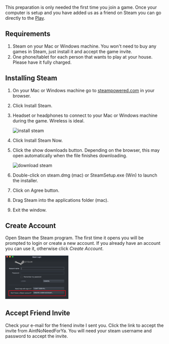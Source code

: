 This preparation is only needed the first time you join a game. Once your computer is setup and you have added us as a friend on Steam you can go directly to the [Play](page).

## Requirements

1. Steam on your Mac or Windows machine. You won't need to buy any games in Steam, just install it and accept the game invite.
2. One phone/tablet for each person that wants to play at your house. Please have it fully charged.

## Installing Steam

1. On your Mac or Windows machine go to <a href="http://steampowered.com" target="_blank">steampowered.com</a> in your browser.
2. Click Install Steam.
3. Headset or headphones to connect to your Mac or Windows machine during the game. Wireless is ideal.

    ![install steam](https://www.imore.com/sites/imore.com/files/styles/xlarge/public/field/image/2017/02/install-steam-mac-screens-01.jpeg?itok=SemxWYi8)

4. Click Install Steam Now.
5. Click the show downloads button. Depending on the browser, this may open automatically when the file finishes downloading. 

    ![download steam](https://www.imore.com/sites/imore.com/files/styles/xlarge/public/field/image/2017/02/install-steam-mac-screens-02.jpeg?itok=MtM_-I6M)

6. Double-click on steam.dmg (mac) or SteamSetup.exe (Win) to launch the installer.
7. Click on Agree button.
8. Drag Steam into the applications folder (mac).
9. Exit the window.

## Create Account

Open Steam the Steam program. The first time it opens you will be prompted to login or create a new account. If you already have an account you can use it, otherwise click *Create Account*.

<img src="/assets/images/SteamCreateAccount.png" alt="create account" width="200"/>

## Accept Friend Invite

Check your e-mail for the friend invite I sent you. Click the link to accept the invite from AintNoNeedForYa. You will need your steam username and password to accept the invite.